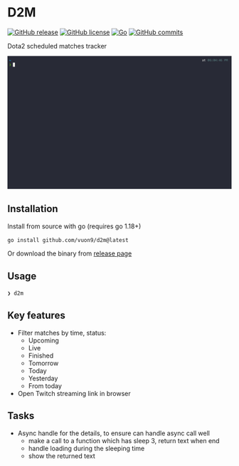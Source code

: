 # D2M

[![GitHub release](https://img.shields.io/github/release/vuon9/d2m.svg)](https://GitHub.com/vuon9/d2m/releases/)
[![GitHub license](https://badgen.net/github/license/vuon9/d2m)](https://github.com/vuon9/d2m/blob/master/LICENSE)
[![Go](https://github.com/vuon9/d2m/actions/workflows/go.yml/badge.svg)](https://github.com/vuon9/d2m/actions/workflows/go.yml)
[![GitHub commits](https://badgen.net/github/commits/vuon9/d2m)](https://github.com/vuon9/d2m/commit/)

Dota2 scheduled matches tracker

![Main](./screenshots/main.gif)

## Installation

Install from source with go (requires go 1.18+)

```bash
go install github.com/vuon9/d2m@latest
```

Or download the binary from [release page](https://github.com/vuon9/d2m/releases)

## Usage

```bash
❯ d2m
```

## Key features
- Filter matches by time, status:
    - Upcoming
    - Live
    - Finished
    - Tomorrow
    - Today
    - Yesterday
    - From today
- Open Twitch streaming link in browser

## Tasks

- Async handle for the details, to ensure can handle async call well
    - make a call to a function which has sleep 3, return text when end
    - handle loading during the sleeping time
    - show the returned text
